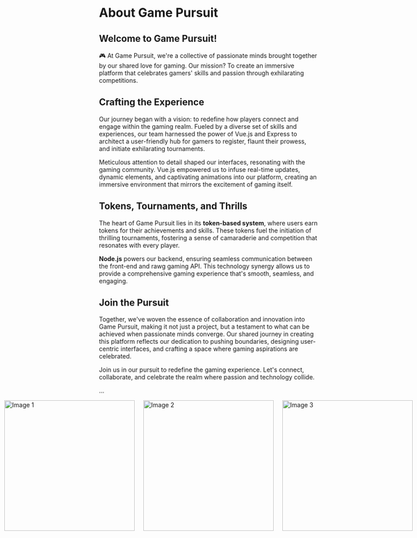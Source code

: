 # About Game Pursuit

## Welcome to Game Pursuit!

🎮 At Game Pursuit, we're a collective of passionate minds brought together by our shared love for gaming. Our mission? To create an immersive platform that celebrates gamers' skills and passion through exhilarating competitions.

## **Crafting the Experience**

Our journey began with a vision: to redefine how players connect and engage within the gaming realm. Fueled by a diverse set of skills and experiences, our team harnessed the power of Vue.js and Express to architect a user-friendly hub for gamers to register, flaunt their prowess, and initiate exhilarating tournaments.

Meticulous attention to detail shaped our interfaces, resonating with the gaming community. Vue.js empowered us to infuse real-time updates, dynamic elements, and captivating animations into our platform, creating an immersive environment that mirrors the excitement of gaming itself.

## **Tokens, Tournaments, and Thrills**

The heart of Game Pursuit lies in its **token-based system**, where users earn tokens for their achievements and skills. These tokens fuel the initiation of thrilling tournaments, fostering a sense of camaraderie and competition that resonates with every player.

**Node.js** powers our backend, ensuring seamless communication between the front-end and rawg gaming API. This technology synergy allows us to provide a comprehensive gaming experience that's smooth, seamless, and engaging.

## **Join the Pursuit**

Together, we've woven the essence of collaboration and innovation into Game Pursuit, making it not just a project, but a testament to what can be achieved when passionate minds converge. Our shared journey in creating this platform reflects our dedication to pushing boundaries, designing user-centric interfaces, and crafting a space where gaming aspirations are celebrated.

Join us in our pursuit to redefine the gaming experience. Let's connect, collaborate, and celebrate the realm where passion and technology collide.

...

<div style="display: flex; justify-content: center;">
  <img src="https://i.ibb.co/T8gDzxJ/Game-Pursuit-Image.jpg" alt="Image 1" style="width: 300px; height: auto; margin: 0 10px;">
  <img src="https://i.ibb.co/hs5g6PB/Game-Pursuit-Image-2.jpg" alt="Image 2" style="width: 300px; height: auto; margin: 0 10px;">
  <img src="https://i.ibb.co/LR10pNJ/Game-Pursuit-Image-3.jpg"" alt="Image 3" style="width: 300px; height: auto; margin: 0 10px;">
</div>
